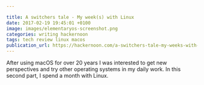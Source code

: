 ```yaml
---

title: A switchers tale - My week(s) with Linux
date: 2017-02-19 19:45:01 +0100
image: images/elementaryos-screenshot.png
categories: writing hackernoon
tags: tech review linux macos
publication_url: https://hackernoon.com/a-switchers-tale-my-weeks-with-linux-deededb3b635#.l8uob6tn4
---
```


After using macOS for over 20 years I was interested to get new perspectives and try other operating systems in my daily work. In this second part, I spend a month with Linux.
